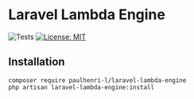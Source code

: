 # Laravel Lambda Engine

![Tests](https://github.com/paulhenri-l/laravel-lambda-engine/workflows/Tests/badge.svg)
[![License: MIT](https://img.shields.io/badge/License-MIT-blue.svg)](LICENSE)

## Installation

```
composer require paulhenri-l/laravel-lambda-engine
php artisan laravel-lambda-engine:install
```
